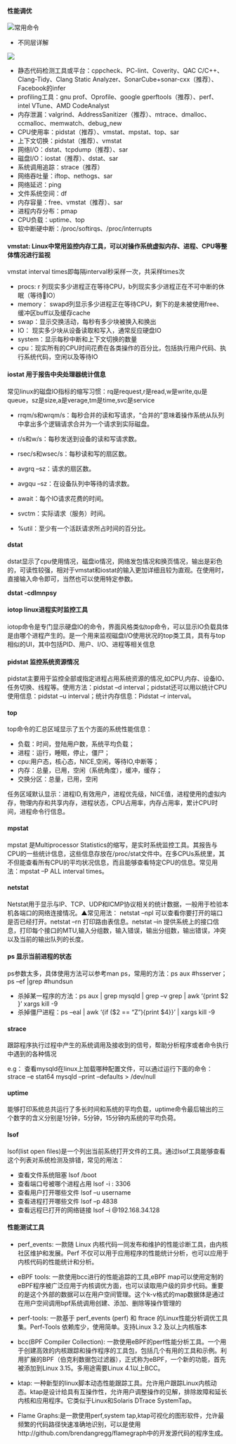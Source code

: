 #### 性能调优

![常用命令](https://pic4.zhimg.com/80/v2-22400eb0948e28e986ee3a6d9fa5b588_1440w.jpg?source=1940ef5c)


* 不同层详解

![](https://pic1.zhimg.com/80/v2-9d70261114d9a29d55d152e265299108_1440w.jpg?source=1940ef5c)



* 静态代码检测工具或平台：cppcheck、PC-lint、Coverity、QAC C/C++、Clang-Tidy、Clang Static Analyzer、SonarCube+sonar-cxx（推荐）、Facebook的infer
* profiling工具：gnu prof、Oprofile、google gperftools（推荐）、perf、intel VTune、AMD CodeAnalyst
* 内存泄漏：valgrind、AddressSanitizer（推荐）、mtrace、dmalloc、ccmalloc、memwatch、debug_new
* CPU使用率：pidstat（推荐）、vmstat、mpstat、top、sar
* 上下文切换：pidstat（推荐）、vmstat
* 网络I/O：dstat、tcpdump（推荐）、sar
* 磁盘I/O：iostat（推荐）、dstat、sar
* 系统调用追踪：strace（推荐）
* 网络吞吐量：iftop、nethogs、sar
* 网络延迟：ping
* 文件系统空间：df
* 内存容量：free、vmstat（推荐）、sar
* 进程内存分布：pmap
* CPU负载：uptime、top
* 软中断硬中断：/proc/softirqs、/proc/interrupts


#### vmstat: Linux中常用监控内存工具，可以对操作系统虚拟内存、进程、CPU等整体情况进行监视
vmstat interval times即每隔interval秒采样一次，共采样times次

* procs: r 列现实多少进程正在等待CPU，b列现实多少进程正在不可中断的休眠（等待IO）
* memory： swapd列显示多少进程正在等待CPU，剩下的是未被使用free、缓冲区buff以及缓存cache
* swap：显示交换活动，每秒有多少块被换入和换出
* IO： 现实多少块从设备读取和写入，通常反应硬盘IO
* system：显示每秒中断和上下文切换的数量
* cpu：现实所有的CPU时间花费在各类操作的百分比，包括执行用户代码、执行系统代码，空闲以及等待IO


#### iostat 用于报告中央处理器统计信息

常见linux的磁盘IO指标的缩写习惯：rq是request,r是read,w是write,qu是queue，sz是size,a是verage,tm是time,svc是service

* rrqm/s和wrqm/s：每秒合并的读和写请求，“合并的”意味着操作系统从队列中拿出多个逻辑请求合并为一个请求到实际磁盘。

* r/s和w/s：每秒发送到设备的读和写请求数。
* rsec/s和wsec/s：每秒读和写的扇区数。
* avgrq –sz：请求的扇区数。
* avgqu –sz：在设备队列中等待的请求数。
* await：每个IO请求花费的时间。
* svctm：实际请求（服务）时间。
* %util：至少有一个活跃请求所占时间的百分比。


#### dstat

dstat显示了cpu使用情况，磁盘io情况，网络发包情况和换页情况，输出是彩色的，可读性较强，相对于vmstat和iostat的输入更加详细且较为直观。在使用时，直接输入命令即可，当然也可以使用特定参数。

**dstat -cdlmnpsy**

#### iotop linux进程实时监控工具

iotop命令是专门显示硬盘IO的命令，界面风格类似top命令，可以显示IO负载具体是由哪个进程产生的。是一个用来监视磁盘I/O使用状况的top类工具，具有与top相似的UI，其中包括PID、用户、I/O、进程等相关信息

#### pidstat 监控系统资源情况

pidstat主要用于监控全部或指定进程占用系统资源的情况,如CPU,内存、设备IO、任务切换、线程等。使用方法：pidstat –d interval；pidstat还可以用以统计CPU使用信息：pidstat –u interval；统计内存信息：Pidstat –r interval。


#### top

top命令的汇总区域显示了五个方面的系统性能信息：
* 负载：时间，登陆用户数，系统平均负载；
* 进程：运行，睡眠，停止，僵尸；
* cpu:用户态，核心态，NICE,空闲，等待IO,中断等；
* 内存：总量，已用，空闲（系统角度），缓冲，缓存；
* 交换分区：总量，已用，空闲

任务区域默认显示：进程ID,有效用户，进程优先级，NICE值，进程使用的虚拟内存，物理内存和共享内存，进程状态，CPU占用率，内存占用率，累计CPU时间，进程命令行信息。


#### mpstat

mpstat 是Multiprocessor Statistics的缩写，是实时系统监控工具。其报告与CPU的一些统计信息，这些信息存放在/proc/stat文件中。在多CPUs系统里，其不但能查看所有CPU的平均状况信息，而且能够查看特定CPU的信息。常见用法：mpstat –P ALL interval times。


#### netstat

Netstat用于显示与IP、TCP、UDP和ICMP协议相关的统计数据，一般用于检验本机各端口的网络连接情况。▲常见用法： netstat –npl   可以查看你要打开的端口是否已经打开。netstat –rn    打印路由表信息。netstat –in    提供系统上的接口信息，打印每个接口的MTU,输入分组数，输入错误，输出分组数，输出错误，冲突以及当前的输出队列的长度。

#### ps 显示当前进程的状态

ps参数太多，具体使用方法可以参考man ps，常用的方法：ps  aux  #hsserver；ps –ef |grep #hundsun
* 杀掉某一程序的方法：ps  aux | grep mysqld | grep –v grep | awk ‘{print $2 }’ xargs kill -9
* 杀掉僵尸进程：ps –eal | awk ‘{if ($2 == “Z”){print $4}}’ | xargs kill -9



#### strace

跟踪程序执行过程中产生的系统调用及接收到的信号，帮助分析程序或者命令执行中遇到的各种情况

e.g： 查看mysqld在linux上加载哪种配置文件，可以通过运行下面的命令：strace –e stat64 mysqld –print –defaults > /dev/null



#### uptime

能够打印系统总共运行了多长时间和系统的平均负载，uptime命令最后输出的三个数字的含义分别是1分钟，5分钟，15分钟内系统的平均负荷。



#### lsof

lsof(list open files)是一个列出当前系统打开文件的工具。通过lsof工具能够查看这个列表对系统检测及排错，常见的用法：
* 查看文件系统阻塞  lsof /boot
* 查看端口号被哪个进程占用   lsof  -i : 3306
* 查看用户打开哪些文件   lsof –u username
* 查看进程打开哪些文件   lsof –p  4838
* 查看远程已打开的网络链接  lsof –i @192.168.34.128



#### 性能测试工具

* perf_events: 一款随 Linux 内核代码一同发布和维护的性能诊断工具，由内核社区维护和发展。Perf 不仅可以用于应用程序的性能统计分析，也可以应用于内核代码的性能统计和分析。

* eBPF tools: 一款使用bcc进行的性能追踪的工具,eBPF map可以使用定制的eBPF程序被广泛应用于内核调优方面，也可以读取用户级的异步代码。重要的是这个外部的数据可以在用户空间管理。这个k-v格式的map数据体是通过在用户空间调用bpf系统调用创建、添加、删除等操作管理的

* perf-tools: 一款基于 perf_events (perf) 和 ftrace 的Linux性能分析调优工具集。Perf-Tools 依赖库少，使用简单。支持Linux 3.2 及以上内核版本

* bcc(BPF Compiler Collection): 一款使用eBPF的perf性能分析工具。一个用于创建高效的内核跟踪和操作程序的工具包，包括几个有用的工具和示例。利用扩展的BPF（伯克利数据包过滤器），正式称为eBPF，一个新的功能，首先被添加到Linux 3.15。多用途需要Linux 4.1以上BCC。

* ktap: 一种新型的linux脚本动态性能跟踪工具。允许用户跟踪Linux内核动态。ktap是设计给具有互操作性，允许用户调整操作的见解，排除故障和延长内核和应用程序。它类似于Linux和Solaris DTrace SystemTap。

* Flame Graphs:是一款使用perf,system tap,ktap可视化的图形软件，允许最频繁的代码路径快速准确地识别，可以是使用http://github.com/brendangregg/flamegraph中的开发源代码的程序生成。
